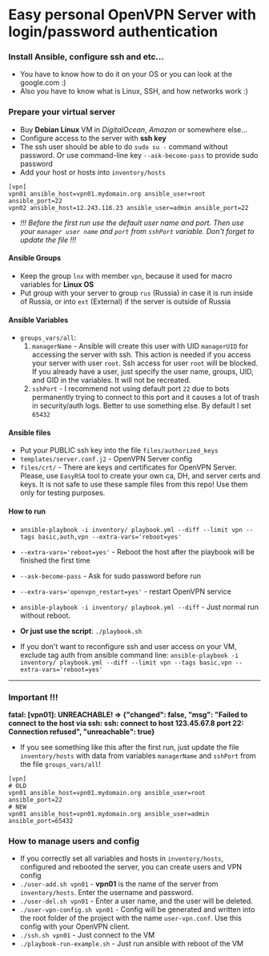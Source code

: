 # Easy personal OpenVPN Server with login/password authentication

### Install Ansible, configure ssh and etc...

* You have to know how to do it on your OS or you can look at the google.com :)
* Also you have to know what is Linux, SSH, and how networks work :)

### Prepare your virtual server

* Buy __Debian Linux__ VM in *DigitalOcean*, *Amazon* or somewhere else...
* Configure access to the server with __ssh key__
* The ssh user should be able to do `sudo su -` command without password. Or use command-line key `--ask-become-pass` to provide sudo password
* Add your host or hosts into `inventory/hosts`
```
[vpn]
vpn01 ansible_host=vpn01.mydomain.org ansible_user=root ansible_port=22
vpn02 ansible_host=12.243.116.23 ansible_user=admin ansible_port=22
```
* _!!! Before the first run use the default user name and port. Then use your `manager user name` and `port` from `sshPort` variable. Don't forget to update the file !!!_

#### Ansible Groups

* Keep the group `lnx` with member `vpn`, because it used for macro variables for __Linux OS__
* Put group with your server to group `rus` (Russia) in case it is run inside of Russia, or into `ext` (External) if the server is outside of Russia

#### Ansible Variables

* `groups_vars/all`:
  1. `managerName` - Ansible will create this user with UID `managerUID` for accessing the server with ssh. This action is needed if you access your server with user `root`. Ssh access for user `root` will be blocked. If you already have a user, just specify the user name, groups, UID, and GID in the variables. It will not be recreated.
  2. `sshPort` - I recommend not using default port `22` due to bots permanently trying to connect to this port and it causes a lot of trash in security/auth logs. Better to use something else. By default I set `65432`

#### Ansible files

* Put your PUBLIC ssh key into the file `files/authorized_keys`
* `templates/server.conf.j2` - OpenVPN Server config
* `files/crt/` - There are keys and certificates for OpenVPN Server. Please, use `EasyRSA` tool to create your own ca, DH, and server certs and keys. It is not safe to use these sample files from this repo! Use them only for testing purposes.

#### How to run

* `ansible-playbook -i inventory/ playbook.yml --diff --limit vpn --tags basic,auth,vpn --extra-vars='reboot=yes'`
* `--extra-vars='reboot=yes'` - Reboot the host after the playbook will be finished the first time
* `--ask-become-pass` - Ask for sudo password before run
* `--extra-vars='openvpn_restart=yes'` - restart OpenVPN service
* `ansible-playbook -i inventory/ playbook.yml --diff` - Just normal run without reboot.

* __Or just use the script__: `./playbook.sh`

* If you don't want to reconfigure ssh and user access on your VM, exclude tag auth from ansible command line: `ansible-playbook -i inventory/ playbook.yml --diff --limit vpn --tags basic,vpn --extra-vars='reboot=yes'`

---
### Important !!!

__**fatal: [vpn01]: UNREACHABLE! => {"changed": false, "msg": "Failed to connect to the host via ssh: ssh: connect to host 123.45.67.8 port 22: Connection refused", "unreachable": true}**__

* If you see something like this after the first run, just update the file `inventory/hosts` with data from variables `managerName` and `sshPort` from the file `groups_vars/all`!
```
[vpn]
# OLD
vpn01 ansible_host=vpn01.mydomain.org ansible_user=root ansible_port=22
# NEW
vpn01 ansible_host=vpn01.mydomain.org ansible_user=admin ansible_port=65432
```

### How to manage users and config

* If you correctly set all variables and hosts in `inventory/hosts`, configured and rebooted the server, you can create users and VPN config
* `./user-add.sh vpn01` - __vpn01__ is the name of the server from `inventory/hosts`. Enter the username and password.
* `./user-del.sh vpn01` - Enter a user name, and the user will be deleted.
* `./user-vpn-config.sh vpn01` - Config will be generated and written into the root folder of the project with the name `user-vpn.conf`. Use this config with your OpenVPN client.
* `./ssh.sh vpn01` - Just connect to the VM
* `./playbook-run-example.sh` - Just run ansible with reboot of the VM
